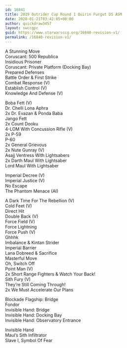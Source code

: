```yaml
---
id: 16841
title: 2019 Outrider Cup Round 1 Quirin Furgut DS ASM
date: 2020-01-21T03:42:05+00:00
author: quickdraw3457
layout: swccgpc
guid: https://www.starwarsccg.org/16840-revision-v1/
permalink: /16840-revision-v1/
---
```

A Stunning Move  
Coruscant: 500 Republica  
Insidious Prisoner  
Coruscant: Private Platform (Docking Bay)  
Prepared Defenses  
Battle Order & First Strike  
Combat Response (V)  
Establish Control (V)  
Knowledge And Defense (V)  
  
Boba Fett (V)  
Dr. Chelli Lona Aphra  
2x Dr. Evazan & Ponda Baba  
Jango Fett  
2x Count Dooku  
4-LOM With Concussion Rifle (V)  
2x P-59  
P-60  
2x General Grievous  
2x Nute Gunray (V)  
Asajj Ventress With Lightsabers  
2x Darth Maul With Lightsaber  
Lord Maul With Lightsaber  
  
Imperial Decree (V)  
Imperial Justice (V)  
No Escape  
The Phantom Menace (AI)  
  
A Dark Time For The Rebellion (V)  
Cold Feet (V)  
Direct Hit  
Double Back (V)  
Force Field (V)  
Force Lightning  
Force Push (V)  
Ghhhk  
Imbalance & Kintan Strider  
Imperial Barrier  
Lana Dobreed & Sacrifice  
Masterful Move  
Oh, Switch Off  
Point Man (V)  
2x Short Range Fighters & Watch Your Back!  
Sith Fury (V)  
They&#8217;re Still Coming Through!  
2x We Must Accelerate Our Plans  
  
Blockade Flagship: Bridge  
Fondor  
Invisible Hand: Bridge  
Invisible Hand: Docking Bay  
Invisible Hand: Observatory Entrance  
  
Invisible Hand  
Maul&#8217;s Sith Infiltrator  
Slave I, Symbol Of Fear